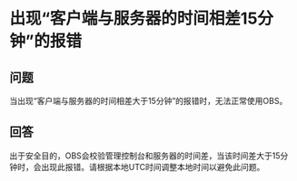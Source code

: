 # 出现“客户端与服务器的时间相差15分钟”的报错<a name="obs_03_0347"></a>

## 问题<a name="section25136147"></a>

当出现“客户端与服务器的时间相差大于15分钟”的报错时，无法正常使用OBS。

## 回答<a name="section24898733"></a>

出于安全目的，OBS会校验管理控制台和服务器的时间差，当该时间差大于15分钟时，会出现此报错。请根据本地UTC时间调整本地时间以避免此问题。

